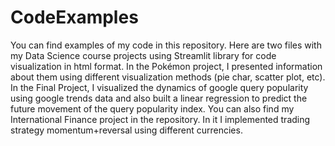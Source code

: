 # CodeExamples
You can find examples of my code in this repository.
Here are two files with my Data Science course projects using Streamlit library for code visualization in html format.
In the Pokémon project, I presented information about them using different visualization methods (pie char, scatter plot, etc).
In the Final Project, I visualized the dynamics of google query popularity using google trends data and also built a linear regression to predict the future movement of the query popularity index.
You can also find my International Finance project in the repository.
In it I implemented trading strategy momentum+reversal using different currencies.
